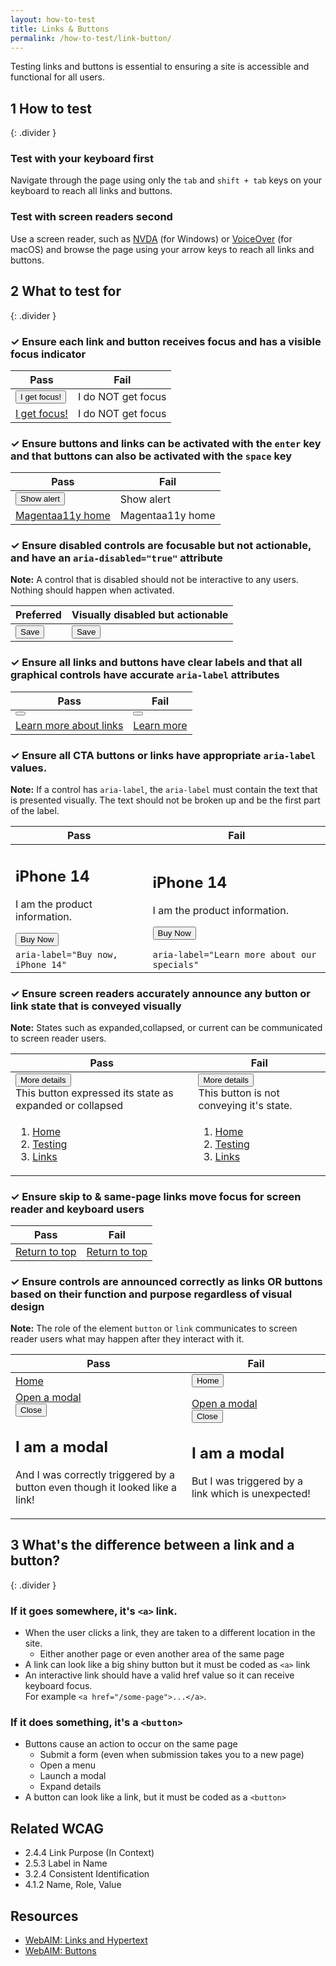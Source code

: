 ```yaml
---
layout: how-to-test
title: Links & Buttons
permalink: /how-to-test/link-button/
---
```


Testing links and buttons is essential to ensuring a site is accessible and functional for all users.

## <step-number>1</step-number> How to test
{: .divider }
### Test with your keyboard first
Navigate through the page using only the `tab` and `shift + tab` keys on your keyboard to reach all links and buttons.

### Test with screen readers second
Use a screen reader, such as [NVDA](https://www.nvaccess.org/) (for Windows) or [VoiceOver](https://www.apple.com/accessibility/mac/vision/) (for macOS) and browse the page using your arrow keys to reach all links and buttons.

## <step-number>2</step-number> What to test for
{: .divider }

<div class="how-to-test-checklist-item">
  <h3>✓ Ensure each link and button receives focus and has a visible focus indicator</h3>
  <table class="column-2">
    <thead>
      <th scope="col">
        Pass
      </th>
      <th scope="col">
        Fail
      </th>
    </thead>
    <tbody>
    <tr>
      <td>
        <button>I get focus!</button>
      </td>
      <td>
        <div class="button">I do NOT get focus</div>
      </td>
    </tr>  
      <tr>
      <td>
        <a href="#">I get focus!</a>
      </td>
      <td>
        <a>I do NOT get focus</a>
      </td>
    </tr> 
    </tbody>
  </table>
</div>

<div class="how-to-test-checklist-item">
  <h3>✓ Ensure buttons and links can be activated with the <code>enter</code> key and that buttons can also be activated with the <code>space</code> key</h3>
  <table class="column-2">
    <thead>
      <th scope="col">
        Pass
      </th>
      <th scope="col">
        Fail
      </th>
    </thead>
    <tbody>
    <tr>
      <td>
        <button onclick="alert('This works with a keyboard and a mouse')">
          Show alert
        </button>
      </td>
      <td>
        <div class="button" type="button" tabindex="0" onmouseup="alert('This only works with a mouse')">
          Show alert
        </div>
      </td>
    </tr>  
        <tr>
      <td>
        <a href="https://www.magentaa11y.com/">Magentaa11y home</a>
      </td>
      <td>
        <a tabindex="0" onmouseup = "location.href='https://www.magentaa11y.com/'">Magentaa11y home</a>
      </td>
    </tr> 
    </tbody>
  </table>
</div>

<div class="how-to-test-checklist-item">
  <h3>✓ Ensure disabled controls are focusable but not actionable, and have an <code>aria-disabled="true"</code> attribute</h3>
  <p><strong>Note:</strong> A control that is disabled should not be interactive to any users. Nothing should happen when activated.</p>
  <table class="column-2">
    <thead>
      <th scope="col">
        Preferred
      </th>
      <th scope="col">
        Visually disabled but actionable
      </th>
    </thead>
    <tbody>
    <tr>
      <td>
        <button aria-disabled="true">Save</button>
      </td>
      <td>
        <button class="visually-disabled" tabindex="-1" onmouseup="alert('This disabled button is still actionable for mouse and screen readers users!')">Save</button>
      </td>
    </tr>  
    </tbody>
  </table>
</div>

<div class="how-to-test-checklist-item">
  <h3>✓ Ensure all links and buttons have clear labels and that all graphical controls have accurate <code>aria-label</code> attributes</h3>
  <table class="column-2">
    <thead>
      <th scope="col">
        Pass
      </th>
      <th scope="col">
        Fail
      </th>
    </thead>
    <tbody>
        <tr>
      <td>
        <button class="icon-button play" aria-label="play">
        </button>
      </td>
      <td>
        <button class="icon-button play">
        </button>
      </td>
    </tr> 
    <tr>
      <td>
        <a href="https://www.magentaa11y.com/checklist-web/link/">
    Learn more about links
  </a>
      </td>
      <td>
        <a href="https://www.magentaa11y.com/checklist-web/link/">
    Learn more
  </a>
      </td>
    </tr>  
    </tbody>
  </table>
</div>

<div class="how-to-test-checklist-item">
  <h3>✓ Ensure all CTA buttons or links have appropriate <code>aria-label</code> values.</h3>
    <p><strong>Note:</strong> If a control has <code>aria-label</code>, the <code>aria-label</code> must contain the text that is presented visually. The text should not be broken up and be the first part of the label.</p>
  <table class="column-2">
    <thead>
      <th scope="col">
        Pass
      </th>
      <th scope="col">
        Fail
      </th>
    </thead>
    <tbody>
        <tr>
      <td>
        <h2>iPhone 14</h2>
        <p>I am the product information.</p>
        <button class="button" aria-label="Buy now, iPhone 14">Buy Now</button>
      </td>
     <td>
        <h2>iPhone 14</h2>
        <p>I am the product information.</p>
        <button class="button" aria-label="Learn more about our specials">Buy Now</button>
      </td>
    </tr> 
    <tr>
      <td>
        <code>aria-label="Buy now, iPhone 14"</code>
      </td>
      <td>
        <code>aria-label="Learn more about our specials"</code>
      </td>
    </tr>  
    </tbody>
  </table>
</div>

<div class="how-to-test-checklist-item">
  <h3>✓ Ensure screen readers accurately announce any button or link state that is conveyed visually</h3>
   <p><strong>Note:</strong> States such as expanded,collapsed, or current can be communicated to screen reader users.</p>
  <table class="column-2">
    <thead>
      <th scope="col">
        Pass
      </th>
      <th scope="col">
        Fail
      </th>
    </thead>
    <tbody>
    <tr>
      <td>
  <div class="expander-group">
    <button class="expander-toggle" aria-expanded="false">
      More details
    </button>
    <div class="expander-content">
      This button expressed its state as expanded or collapsed
    </div>
  </div>
      </td>
      <td>
  <div class="expander-group">
    <button class="expander-toggle-fail">
      More details
    </button>
    <div class="expander-content">
      This button is not conveying it's state.
    </div>
  </div>
      </td>
    </tr> 
      <tr>
      <td>
  <nav class="breadcrumbs" aria-label="Breadcrumb pass example">
    <ol>
      <li>
        <a href="/">
          Home
        </a>
      </li>
      <li>
        <a href="/how-to-test/">
          Testing
        </a>
      </li>
      <li>
        <a href="/how-to-test/link-button/" 
          aria-current="page">
          Links
        </a>
      </li>
    </ol>
  </nav>
      </td>
      <td>
  <nav class="breadcrumbs" aria-label="Breadcrumb fail example">
    <ol>
      <li>
        <a href="/">
          Home
        </a>
      </li>
      <li>
        <a href="/how-to-test/">
          Testing
        </a>
      </li>
      <li>
        <a href="/how-to-test/link-button/">
          Links
        </a>
      </li>
    </ol>
  </nav>
      </td>
    </tr> 
    </tbody>
  </table>
</div>

<div class="how-to-test-checklist-item">
  <h3>✓ Ensure skip to & same-page links move focus for screen reader and keyboard users</h3>
  <table class="column-2">
    <thead>
      <th scope="col">
        Pass
      </th>
      <th scope="col">
        Fail
      </th>
    </thead>
    <tbody>
    <tr>
      <td>
      <a id="return-to-top-link" href="#content">Return to top</a>
      </td>
      <td>
      <a href="#" onclick="window.scrollTo({ top: 0, behavior: 'smooth' }); return false;">Return to top</a>
      </td>
    </tr> 
    </tbody>
  </table>
</div>

<div class="how-to-test-checklist-item">
  <h3>✓ Ensure controls are announced correctly as links OR buttons based on their function and purpose regardless of visual design</h3>
  <p><strong>Note:</strong> The role of the element <code>button</code> or <code>link</code> communicates to screen reader users what may happen after they interact with it.</p>
  <table class="column-2">
    <thead>
      <th scope="col">
        Pass
      </th>
      <th scope="col">
        Fail
      </th>
    </thead>
    <tbody>
    <tr>
      <td>
        <a href="https://www.magentaa11y.com/" class="button">Home</a>
      </td>
      <td>
        <button onclick = "location.href='https://www.magentaa11y.com/'">Home</button>
      </td>
    </tr> 
    <tr>
      <td>
      <a href="#" role="button" id="modalFromLinkPass">Open a modal</a>
    <div class="modal" id="passModal" role="dialog" aria-modal="true" aria-labelledby="passModalTitle" tabindex="-1">
      <div class="modal-content">
        <button class="close-modal" id="closePassModal">Close</button>
        <h2 id="passModalTitle">I am a modal</h2>
        <p id="passModalDescription">And I was correctly triggered by a button even though it looked like a link!</p>
      </div>
    </div>
      </td>
      <td>
      <a href="#" id="modalFromLinkFail">Open a modal</a>
        <div class="modal" id="failModal" role="dialog" aria-modal="true" aria-labelledby="failModalTitle" tabindex="-1">
      <div class="modal-content">
        <button class="close-modal" id="closeFailModal">Close</button>
        <h2 id="failModalTitle">I am a modal</h2>
        <p id="failModalDescription">But I was triggered by a link which is unexpected!</p>
      </div>
    </div>
      </td>
    </tr> 
    </tbody>
  </table>
</div>

## <step-number>3</step-number> What's the difference between a link and a button?
{: .divider }

### If it goes somewhere, it's `<a>` link.

- When the user clicks a link, they are taken to a different location in the site.
  - Either another page or even another area of the same page
- A link can look like a big shiny button but it must be coded as `<a>` link
- An interactive link should have a valid href value so it can receive keyboard focus.<br>For example `<a href="/some-page">...</a>`.

### If it does something, it's a `<button>`

- Buttons cause an action to occur on the same page
  - Submit a form (even when submission takes you to a new page)
  - Open a menu
  - Launch a modal
  - Expand details
- A button can look like a link, but it must be coded as a `<button>`

## Related WCAG
- 2.4.4 Link Purpose (In Context)
- 2.5.3 Label in Name
- 3.2.4 Consistent Identification
- 4.1.2 Name, Role, Value

## Resources
- [WebAIM: Links and Hypertext](https://webaim.org/techniques/hypertext/)
- [WebAIM: Buttons](https://webaim.org/techniques/buttons/)

